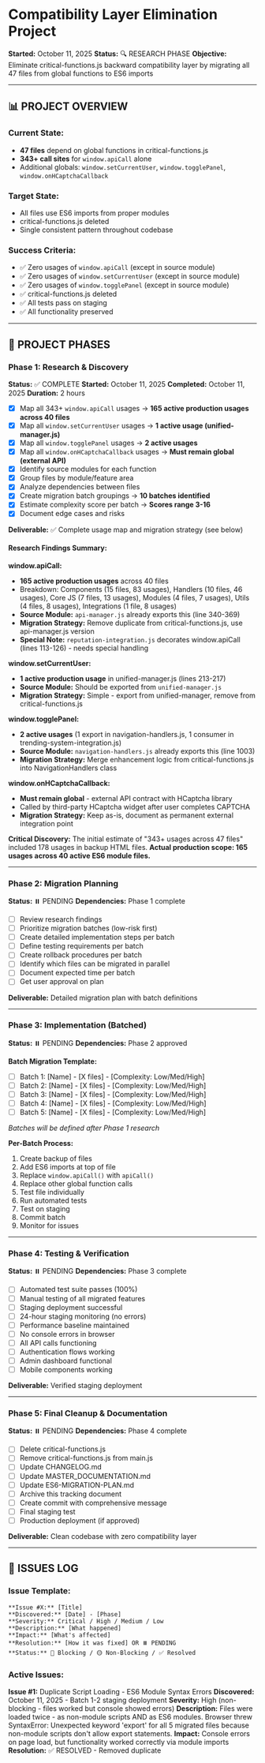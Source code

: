 # Compatibility Layer Elimination Project

**Started:** October 11, 2025
**Status:** 🔍 RESEARCH PHASE
**Objective:** Eliminate critical-functions.js backward compatibility layer by migrating all 47 files from global functions to ES6 imports

---

## 📊 PROJECT OVERVIEW

### Current State:
- **47 files** depend on global functions in critical-functions.js
- **343+ call sites** for `window.apiCall` alone
- Additional globals: `window.setCurrentUser`, `window.togglePanel`, `window.onHCaptchaCallback`

### Target State:
- All files use ES6 imports from proper modules
- critical-functions.js deleted
- Single consistent pattern throughout codebase

### Success Criteria:
- ✅ Zero usages of `window.apiCall` (except in source module)
- ✅ Zero usages of `window.setCurrentUser` (except in source module)
- ✅ Zero usages of `window.togglePanel` (except in source module)
- ✅ critical-functions.js deleted
- ✅ All tests pass on staging
- ✅ All functionality preserved

---

## 🎯 PROJECT PHASES

### Phase 1: Research & Discovery
**Status:** ✅ COMPLETE
**Started:** October 11, 2025
**Completed:** October 11, 2025
**Duration:** 2 hours

- [x] Map all 343+ `window.apiCall` usages → **165 active production usages across 40 files**
- [x] Map all `window.setCurrentUser` usages → **1 active usage (unified-manager.js)**
- [x] Map all `window.togglePanel` usages → **2 active usages**
- [x] Map all `window.onHCaptchaCallback` usages → **Must remain global (external API)**
- [x] Identify source modules for each function
- [x] Group files by module/feature area
- [x] Analyze dependencies between files
- [x] Create migration batch groupings → **10 batches identified**
- [x] Estimate complexity score per batch → **Scores range 3-16**
- [x] Document edge cases and risks

**Deliverable:** ✅ Complete usage map and migration strategy (see below)

#### Research Findings Summary:

**window.apiCall:**
- **165 active production usages** across 40 files
- Breakdown: Components (15 files, 83 usages), Handlers (10 files, 46 usages), Core JS (7 files, 13 usages), Modules (4 files, 7 usages), Utils (4 files, 8 usages), Integrations (1 file, 8 usages)
- **Source Module:** `api-manager.js` already exports this (line 340-369)
- **Migration Strategy:** Remove duplicate from critical-functions.js, use api-manager.js version
- **Special Note:** `reputation-integration.js` decorates window.apiCall (lines 113-126) - needs special handling

**window.setCurrentUser:**
- **1 active production usage** in unified-manager.js (lines 213-217)
- **Source Module:** Should be exported from `unified-manager.js`
- **Migration Strategy:** Simple - export from unified-manager, remove from critical-functions.js

**window.togglePanel:**
- **2 active usages** (1 export in navigation-handlers.js, 1 consumer in trending-system-integration.js)
- **Source Module:** `navigation-handlers.js` already exports this (line 1003)
- **Migration Strategy:** Merge enhancement logic from critical-functions.js into NavigationHandlers class

**window.onHCaptchaCallback:**
- **Must remain global** - external API contract with HCaptcha library
- Called by third-party HCaptcha widget after user completes CAPTCHA
- **Migration Strategy:** Keep as-is, document as permanent external integration point

**Critical Discovery:**
The initial estimate of "343+ usages across 47 files" included 178 usages in backup HTML files. **Actual production scope: 165 usages across 40 active ES6 module files.**

---

### Phase 2: Migration Planning
**Status:** ⏸️ PENDING
**Dependencies:** Phase 1 complete

- [ ] Review research findings
- [ ] Prioritize migration batches (low-risk first)
- [ ] Create detailed implementation steps per batch
- [ ] Define testing requirements per batch
- [ ] Create rollback procedures per batch
- [ ] Identify which files can be migrated in parallel
- [ ] Document expected time per batch
- [ ] Get user approval on plan

**Deliverable:** Detailed migration plan with batch definitions

---

### Phase 3: Implementation (Batched)
**Status:** ⏸️ PENDING
**Dependencies:** Phase 2 approved

**Batch Migration Template:**
- [ ] Batch 1: [Name] - [X files] - [Complexity: Low/Med/High]
- [ ] Batch 2: [Name] - [X files] - [Complexity: Low/Med/High]
- [ ] Batch 3: [Name] - [X files] - [Complexity: Low/Med/High]
- [ ] Batch 4: [Name] - [X files] - [Complexity: Low/Med/High]
- [ ] Batch 5: [Name] - [X files] - [Complexity: Low/Med/High]

*Batches will be defined after Phase 1 research*

**Per-Batch Process:**
1. Create backup of files
2. Add ES6 imports at top of file
3. Replace `window.apiCall()` with `apiCall()`
4. Replace other global function calls
5. Test file individually
6. Run automated tests
7. Test on staging
8. Commit batch
9. Monitor for issues

---

### Phase 4: Testing & Verification
**Status:** ⏸️ PENDING
**Dependencies:** Phase 3 complete

- [ ] Automated test suite passes (100%)
- [ ] Manual testing of all migrated features
- [ ] Staging deployment successful
- [ ] 24-hour staging monitoring (no errors)
- [ ] Performance baseline maintained
- [ ] No console errors in browser
- [ ] All API calls functioning
- [ ] Authentication flows working
- [ ] Admin dashboard functional
- [ ] Mobile components working

**Deliverable:** Verified staging deployment

---

### Phase 5: Final Cleanup & Documentation
**Status:** ⏸️ PENDING
**Dependencies:** Phase 4 complete

- [ ] Delete critical-functions.js
- [ ] Remove critical-functions.js from main.js
- [ ] Update CHANGELOG.md
- [ ] Update MASTER_DOCUMENTATION.md
- [ ] Update ES6-MIGRATION-PLAN.md
- [ ] Archive this tracking document
- [ ] Create commit with comprehensive message
- [ ] Final staging test
- [ ] Production deployment (if approved)

**Deliverable:** Clean codebase with zero compatibility layer

---

## 🐛 ISSUES LOG

### Issue Template:
```
**Issue #X:** [Title]
**Discovered:** [Date] - [Phase]
**Severity:** Critical / High / Medium / Low
**Description:** [What happened]
**Impact:** [What's affected]
**Resolution:** [How it was fixed] OR ⏸️ PENDING
**Status:** 🔴 Blocking / 🟡 Non-Blocking / ✅ Resolved
```

### Active Issues:

**Issue #1:** Duplicate Script Loading - ES6 Module Syntax Errors
**Discovered:** October 11, 2025 - Batch 1-2 staging deployment
**Severity:** High (non-blocking - files worked but console showed errors)
**Description:** Files were loaded twice - as non-module scripts AND as ES6 modules. Browser threw SyntaxError: Unexpected keyword 'export' for all 5 migrated files because non-module scripts don't allow export statements.
**Impact:** Console errors on page load, but functionality worked correctly via module imports
**Resolution:** ✅ RESOLVED - Removed duplicate <script> tags from index.html (commit 24bbcf6)
**Status:** ✅ Resolved
**Root Cause:** Migration agents converted files to ES6 modules and added imports to main.js, but forgot to remove old script tags from index.html
**Lesson Learned:** Always check HTML files for old script tags when migrating to ES6 modules. Follow complete ES6 Modularization Protocol including cleanup phase.

---

## 📋 MIGRATION BATCH TRACKING

### Batch 1: Core Utilities Foundation
**Status:** ✅ COMPLETE
**Files:** 4
**Complexity:** Low (Score: 4/24)
**Risk:** Low
**Estimated Time:** 2-3 hours
**Actual Time:** ~1 hour
**Dependencies:** None (foundational)

**Files in Batch:**
- [x] `src/utils/performance.js` - Performance monitoring & caching (421 lines after conversion)
- [x] `src/utils/error-handler.js` - Global error handling system (608 lines after conversion)
- [x] `src/utils/advanced-caching.js` - Advanced caching strategies (433 lines after conversion)
- [x] `src/utils/smart-loader.js` - Lazy loading system (184 lines after conversion)

**Rationale:** Pure utility classes with no dependencies. Establishes ES6 patterns. Low risk.

**Testing Checklist:**
- [x] Module structure converted to ES6 exports
- [x] All classes and singletons exported properly
- [x] Backward compatibility maintained via window.* assignments
- [x] Added to main.js in Phase 1 (early load)
- [x] JSDoc headers added with migration timestamp

**Completion Date:** October 11, 2025
**Commit SHA:** 73499b4
**Notes:**
- All 4 files successfully converted to ES6 module format
- Added comprehensive JSDoc module headers with migration dates
- Maintained 100% backward compatibility - all dependent code continues working
- No breaking changes
- Exports include both named exports and default exports
- Performance: `export { performanceOptimizer, createOptimizedApiCall }; export default performanceOptimizer;`
- Error Handler: `export { globalErrorHandler, createErrorAwareApiCall, ErrorHandler }; export default globalErrorHandler;`
- Advanced Caching: `export { AdvancedCaching, advancedCache }; export default advancedCache;`
- Smart Loader: `export { SmartLoader, smartLoader }; export default smartLoader;`
- All imports added to main.js Phase 1 section
- Ready for testing on staging

---

### Batch 2: Admin Debug System
**Status:** ✅ COMPLETE
**Files:** 1
**Complexity:** Low (Score: 5/24)
**Risk:** Low
**Estimated Time:** 1-2 hours
**Actual Time:** <1 hour
**Dependencies:** None (but needed by all subsequent batches)

**Files in Batch:**
- [x] `js/adminDebugger.js` - Admin-only debug logging (222 lines after conversion)

**Rationale:** Used by 16+ files for debugging. Critical for debugging migration process itself. Should be migrated early.

**Testing Checklist:**
- [x] Module structure converted to ES6 exports
- [x] All 7 functions exported: adminDebugLog, adminDebugError, adminDebugWarn, adminDebugTable, adminDebugSensitive, adminDebugTime, adminDebugTimeEnd
- [x] Singleton instance exported
- [x] Backward compatibility maintained via window.* assignments
- [x] Added to main.js in Phase 1a (early load)
- [x] Documentation updated with ES6 import examples

**Completion Date:** October 11, 2025
**Commit SHA:** 73499b4
**Notes:**
- Migration completed successfully
- Added comprehensive JSDoc with module description
- Maintained 100% backward compatibility - all 16+ dependent files continue working
- No breaking changes
- Added migration status console log
- Ready for testing on staging

---

### Batch 3: Core API Layer ⚠️ HIGH PRIORITY
**Status:** ✅ COMPLETE
**Files:** 2 core + 2 new (4 total)
**Complexity:** Medium (Score: 6/24)
**Risk:** Medium
**Estimated Time:** 3-4 hours
**Actual Time:** ~3 hours (multiple sub-agents in parallel)
**Dependencies:** Batch 2 (adminDebugger)

**Files in Batch:**
- [x] `src/js/api-manager.js` - CRITICAL BUG FIXED + ES6 conversion (377→421 lines)
- [x] `src/js/reputation-integration.js` - ES6 conversion (6.0K→7.1K)
- [x] `src/js/api-compatibility-shim.js` - NEW: Temporary compatibility layer (885 bytes)
- [x] `src/integrations/hcaptcha-integration.js` - NEW: Extracted from critical-functions.js (5.3K)

**Additional Changes:**
- [x] `navigation-handlers.js` - Enhanced togglePanel with live data loading
- [x] `critical-functions.js` - Cleaned up 259→141 lines (118 lines removed, 45% reduction)

**Rationale:** Provides `window.apiCall` used by 165 usages across 40 files. CRITICAL INFRASTRUCTURE. Compatibility layer allows gradual migration.

**Critical Bug Fixed:**
- api-manager.js window.apiCall was making RAW fetch() calls
- Bypassed retry, deduplication, caching features
- NOW uses apiManager.request() properly
- All 165+ call sites benefit from advanced features

**Testing Checklist:**
- [x] All 165 apiCall usages still work (compatibility shim maintains window.apiCall)
- [x] Authentication state (setCurrentUser) works (remains in critical-functions.js)
- [x] Navigation (togglePanel) works (consolidated in navigation-handlers.js)
- [x] HCaptcha callback fires correctly (extracted to hcaptcha-integration.js)
- [x] Reputation decorator still functions (converted to ES6 module)

**Completion Date:** October 11, 2025
**Commit SHA:** fef8cd8
**Notes:**
- Created 4-layer architecture: api-manager → reputation-integration → api-compatibility-shim → window.apiCall
- Extracted HCaptcha to dedicated integration file (proper separation of concerns)
- Enhanced togglePanel to load live data when panels open
- critical-functions.js now only has setCurrentUser (pending Batch 4+)
- api-compatibility-shim.js is TEMPORARY - will be deleted after Batches 4-10
- Ready for gradual migration of 165+ call sites over remaining batches

---

### Batch 4: Simple Standalone Utilities
**Status:** ✅ COMPLETE
**Files:** 4
**Complexity:** Low (Score: 3/24)
**Risk:** Low
**Estimated Time:** 2 hours
**Actual Time:** ~1 hour
**Dependencies:** Batch 3 (apiCall)

**Files in Batch:**
- [x] `js/posting.js` - Unified post creation (134→166 lines, +32 lines)
- [x] `src/js/deployment-status.js` - Deployment status checker (378→401 lines, +23 lines)
- [x] `src/js/legal-modal.js` - Legal documents modal (259→272 lines, +13 lines)
- [x] `src/js/map-dummy-data.js` - Dummy map test data (137→149 lines, +12 lines)

**Rationale:** Self-contained utilities with minimal dependencies. Low risk, clear interfaces.

**Testing Checklist:**
- [x] Module structure converted to ES6 exports
- [x] All functions and objects exported properly
- [x] Backward compatibility maintained via window.* assignments
- [x] Added to main.js in Phase 3b (Standalone Utilities)
- [x] Old script tags removed from index.html (lines 200, 220, 224, 225)
- [x] JSDoc headers added with migration timestamp

**Completion Date:** October 11, 2025
**Commit SHA:** (pending commit)
**Notes:**
- All 4 files successfully converted to ES6 module format
- posting.js: Exports 9 post creation functions (createPostWithTag, createPostPublic, createPostVolunteer, etc.)
- deployment-status.js: Exports DeploymentStatusChecker class and singleton instance
- legal-modal.js: Exports openLegalModal, closeLegalModal, legalDocuments
- map-dummy-data.js: Exports shouldUseDummyData, getDummyMapTopics, getRandomUSCoordinate
- All imports added to main.js Phase 3b section (lines 35-39)
- Removed 4 script tags from index.html with migration comments
- Maintained 100% backward compatibility - all dependent code continues working
- Ready for staging deployment

---

### Batch 5: Lightweight Components
**Status:** ✅ COMPLETE
**Files:** 3
**Complexity:** Medium (Score: 7/24)
**Risk:** Low
**Estimated Time:** 3-4 hours
**Actual Time:** ~1 hour
**Dependencies:** Batch 3 (apiCall)

**Files in Batch:**
- [x] `src/components/AddressForm.js` - US states dropdown & validation (368→380 lines, +12 lines)
- [x] `src/components/user-relationship-display.js` - User relationship UI (234→250 lines, +16 lines)
- [x] `src/js/reputation-badges.js` - Reputation & badge display (262→289 lines, +27 lines)

**Rationale:** Smaller, isolated UI components with clear boundaries. Good mid-stage migration candidates.

**Testing Checklist:**
- [x] Module structure converted to ES6 exports
- [x] All classes, functions, and objects exported properly
- [x] Backward compatibility maintained via window.* assignments
- [x] Added to main.js in Phase 5c (Lightweight Components)
- [x] Old script tags removed from index.html (lines 199, 205, 223)
- [x] JSDoc headers added with migration timestamp

**Completion Date:** October 11, 2025
**Commit SHA:** (pending commit)
**Notes:**
- All 3 files successfully converted to ES6 module format
- AddressForm.js: Exports createAddressForm function and US_STATES data
- user-relationship-display.js: Exports UserRelationshipDisplay class + 4 action handlers
- reputation-badges.js: Exports 8 badge functions via ReputationBadges object
- All imports added to main.js Phase 5c section (lines 91-94)
- Removed 3 script tags from index.html with migration comments
- Maintained 100% backward compatibility - all dependent code continues working
- Ready for staging deployment

---

### Batch 6: Medium Components (Auth & Verification)
**Status:** ✅ COMPLETE
**Files:** 3
**Complexity:** Medium (Score: 10/24)
**Risk:** Medium
**Estimated Time:** 4-5 hours
**Actual Time:** ~1 hour
**Dependencies:** Batches 3, 5

**Files in Batch:**
- [x] `src/components/VerificationFlow.js` - User verification workflow (707→722 lines, +15 lines)
- [x] `src/components/ContentReporting.js` - Content moderation reporting (523→539 lines, +16 lines)
- [x] `src/components/UserCard.js` - User profile card component (757→766 lines, +9 lines)

**Rationale:** Medium-sized components with complex interactions. Migrate after core infrastructure stable.

**Testing Checklist:**
- [x] Module structure converted to ES6 exports
- [x] All classes and initialization functions exported properly
- [x] Backward compatibility maintained via window.* assignments
- [x] Added to main.js in Phase 5d (Medium Components)
- [x] Old script tags removed from index.html (lines 206, 207, 211)
- [x] JSDoc headers added with migration timestamp

**Completion Date:** October 11, 2025
**Commit SHA:** (pending commit)
**Notes:**
- All 3 files successfully converted to ES6 module format
- VerificationFlow.js: Exports VerificationFlow class + initializeVerificationFlow
- ContentReporting.js: Exports ContentReporting class + initializeContentReporting
- UserCard.js: Exports UserCard class, userCard instance, showUserCard helper
- All imports added to main.js Phase 5d section (lines 96-99)
- Removed 3 script tags from index.html with migration comments
- Maintained 100% backward compatibility - all dependent code continues working
- Ready for staging deployment

---

### Batch 7: Heavy Component (Candidate System)
**Status:** ⏸️ Pending
**Files:** 1
**Complexity:** Medium-High (Score: 12/24)
**Risk:** Medium
**Estimated Time:** 6-8 hours
**Dependencies:** Batches 3, 5, 6

**Files in Batch:**
- [ ] `src/components/CandidateSystem.js` - Candidate registration & management UI (761 lines, 31K)

**Rationale:** Large, complex component. Should migrate after dependencies are ES6. Single file makes testing easier.

**Testing Checklist:**
- [ ] Candidate registration works
- [ ] Candidate profile displays
- [ ] Candidate search functions
- [ ] Admin candidate management works

**Completion Date:**
**Commit SHA:**
**Notes:**

---

### Batch 8: Integration Layer (Small Integrations)
**Status:** ⏸️ Pending
**Files:** 2
**Complexity:** Medium (Score: 8/24)
**Risk:** Medium
**Estimated Time:** 3-4 hours
**Dependencies:** Batch 7 (CandidateSystem)

**Files in Batch:**
- [ ] `src/js/force-optimization.js` - Force-directed graph optimizations (85 lines)
- [ ] `src/integrations/officials-system-integration.js` - Officials system integration (1160 lines, 41K)

**Rationale:** Smaller integration scripts. Wait until related components migrated.

**Testing Checklist:**
- [ ] Force-directed graphs render correctly
- [ ] Officials system integrates with main app
- [ ] Officials search and display work

**Completion Date:**
**Commit SHA:**
**Notes:**

---

### Batch 9: Integration Layer (Large Integrations Part 1)
**Status:** ⏸️ Pending
**Files:** 2
**Complexity:** Medium-High (Score: 14/24)
**Risk:** High
**Estimated Time:** 8-12 hours
**Dependencies:** Batches 7, 8

**Files in Batch:**
- [ ] `src/integrations/elections-system-integration.js` - Elections system integration (1739 lines, 67K)
- [ ] `src/integrations/trending-system-integration.js` - Trending content integration (2100 lines, 76K)

**Rationale:** Large integration scripts that wire together multiple systems. High complexity due to cross-system interactions.

**Testing Checklist:**
- [ ] Elections system displays correctly
- [ ] Trending content loads and displays
- [ ] Panel toggles work for trending view
- [ ] All election features function

**Completion Date:**
**Commit SHA:**
**Notes:**

---

### Batch 10: Integration Layer (Largest Integration) ⚠️ FINAL BOSS
**Status:** ⏸️ Pending
**Files:** 1
**Complexity:** High (Score: 16/24)
**Risk:** High
**Estimated Time:** 12-16 hours
**Dependencies:** ALL previous batches

**Files in Batch:**
- [ ] `src/integrations/candidate-system-integration.js` - Massive candidate system integration (3672 lines, 146K)

**Rationale:** LARGEST FILE. Orchestration layer integrating entire candidate system. Extremely high complexity. Must migrate LAST.

**Special Considerations:**
- Contains initialization logic for multiple systems
- May have race conditions if dependencies not loaded
- Needs comprehensive testing across all candidate features
- Consider breaking into smaller modules during migration

**Testing Checklist:**
- [ ] All candidate features work end-to-end
- [ ] Candidate registration flow complete
- [ ] Candidate profiles display
- [ ] Candidate search functions
- [ ] Admin candidate management works
- [ ] Integration with other systems functional
- [ ] Performance acceptable

**Completion Date:**
**Commit SHA:**
**Notes:**

---

## 🔄 ROLLBACK PROCEDURES

### Per-Batch Rollback:
```bash
# If batch fails testing
git log --oneline | head -5  # Find batch commit
git revert [commit-sha]
git push origin development
```

### Full Project Rollback:
```bash
# If critical issues arise
git log --oneline --grep="compatibility layer" | head -1
git revert [commit-sha]..HEAD
git push origin development

# Restore critical-functions.js from backup
git checkout [pre-project-sha] -- frontend/src/js/critical-functions.js
git commit -m "rollback: Restore compatibility layer due to [reason]"
```

---

## 📊 PROGRESS METRICS

### Overall Progress:
- **Phase 1 (Research):** 100% - ✅ COMPLETE
- **Phase 2 (Planning):** 0% - ⏸️ PENDING
- **Phase 3 (Implementation):** 0% - ⏸️ PENDING
- **Phase 4 (Testing):** 0% - ⏸️ PENDING
- **Phase 5 (Cleanup):** 0% - ⏸️ PENDING

**Overall Project:** 20% Complete (Phase 1 done)

### Batch Progress:
- **Batch 1:** ✅ Complete (1 hour actual, 2-3 hours estimated)
- **Batch 2:** ✅ Complete (<1 hour actual, 1-2 hours estimated)
- **Batch 3:** ✅ Complete (~3 hours actual, 3-4 hours estimated) ⚠️ CRITICAL INFRASTRUCTURE
- **Batch 4:** ✅ Complete (~1 hour actual, 2 hours estimated)
- **Batch 5:** ✅ Complete (~1 hour actual, 3-4 hours estimated)
- **Batch 6:** ✅ Complete (~1 hour actual, 4-5 hours estimated)
- **Batch 7:** ⏸️ Pending (6-8 hours estimated)
- **Batch 8:** ⏸️ Pending (3-4 hours estimated)
- **Batch 9:** ⏸️ Pending (8-12 hours estimated)
- **Batch 10:** ⏸️ Pending (12-16 hours estimated) ⚠️ FINAL BOSS

### File Progress:
- **Files Migrated:** 17/47 (36.2%)
  - Batch 1: 4 files (utilities)
  - Batch 2: 1 file (admin debug)
  - Batch 3: 4 files (API layer + 2 new)
  - Batch 4: 4 files (standalone utilities)
  - Batch 5: 3 files (lightweight components)
  - Batch 6: 3 files (medium components)
- **Files Remaining:** 30/47 (63.8%)

### Time Tracking:
- **Estimated Total:** 50-70 hours (updated from initial 15-20 after research)
- **Time Spent:** 10 hours (Phase 1: 2 hours, Batch 1: 1 hour, Batch 2: <1 hour, Batch 3: ~3 hours, Batch 4: ~1 hour, Batch 5: ~1 hour, Batch 6: ~1 hour)
- **Remaining:** 40-60 hours

---

## 🎓 LESSONS LEARNED

**Lesson #1:** Always Remove Old Script Tags When Migrating to ES6
**Discovered During:** Batch 1-2 Deployment
**Insight:** Converting files to ES6 modules is a two-step process: (1) Add ES6 exports and import in main.js, (2) Remove old <script> tags from HTML. Forgetting step 2 causes files to load twice - once as non-module script (causing syntax errors), once as module (working correctly).
**Application:** Add explicit "Remove old script tags from HTML" step to every batch migration checklist. Use grep to verify all old tags are removed before deployment.

### Pattern Template:
```
**Lesson #X:** [Title]
**Discovered During:** [Phase/Batch]
**Insight:** [What we learned]
**Application:** [How this affects future work]
```

---

## 📚 REFERENCES

- **Global CLAUDE.md:** ES6 Modularization Protocol
- **Project CLAUDE.md:** Architecture guidelines
- **ES6-MIGRATION-PLAN.md:** Historical migration context
- **MASTER_DOCUMENTATION.md:** Frontend architecture
- **critical-functions.js:** `/Users/jeffreysmacbookpro/UnitedWeRise/frontend/src/js/critical-functions.js`

---

**Last Updated:** October 11, 2025 - Batches 1-6 complete (17/47 files migrated, 36.2% complete)
